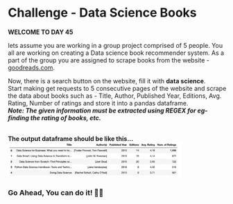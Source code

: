 # Challenge - Data Science Books
**WELCOME TO DAY 45**
<p>
    lets assume you are working in a group project comprised of 5 people. You all are working on creating a Data science book recommender system.
    As a part of the group you are assigned to scrape books from the website - <a href="https://www.goodreads.com/search">goodreads.com</a>.
</p>
<p>
Now, there is a search button on the website, fill it with <b>data science</b>.<br>
Start making get requests to 5 consecutive pages of the website and scrape the data about books such as - Title, Author, Published Year, Editions, Avg. Rating, Number of ratings and store it into a pandas dataframe.<br>
<b><i>Note: The given information must be extracted using REGEX for eg- finding the rating of books, etc. </i><b>
</p>
<br>
<b>The output dataframe should be like this...</b>
<img width="400" src="./ss.png">

### Go Ahead, You can do it! 👍🏻

